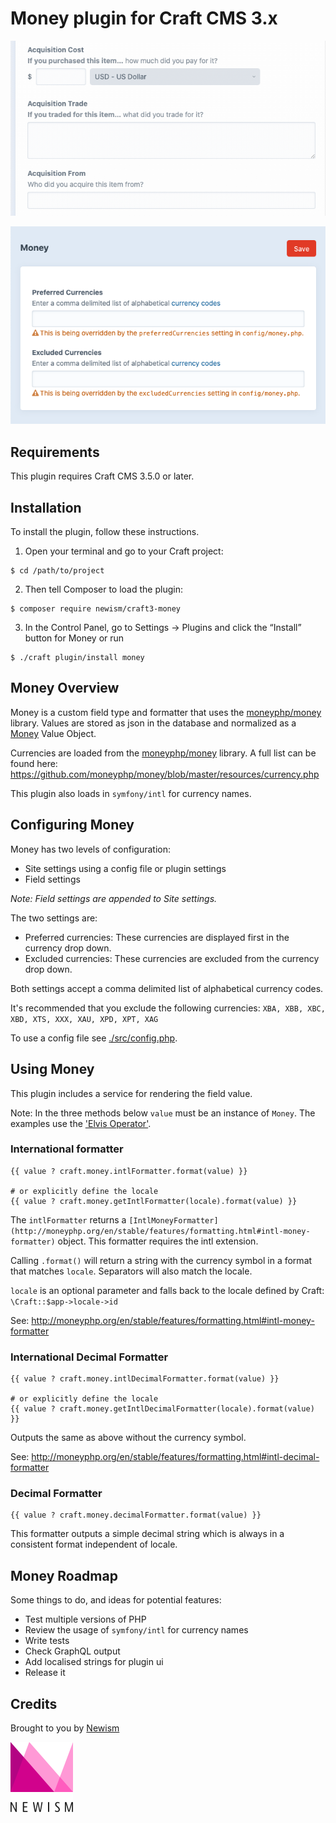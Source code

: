 # Money plugin for Craft CMS 3.x

![in action](resources/img/in-action.gif)

![site settings](resources/img/site-settings.png)

## Requirements

This plugin requires Craft CMS 3.5.0 or later.

## Installation

To install the plugin, follow these instructions.

1. Open your terminal and go to your Craft project:

```console
$ cd /path/to/project
```

2. Then tell Composer to load the plugin:

```console
$ composer require newism/craft3-money
```

3. In the Control Panel, go to Settings → Plugins and click the “Install” button for Money or run

```console
$ ./craft plugin/install money
```

## Money Overview

Money is a custom field type and formatter that uses the [moneyphp/money](https://github.com/moneyphp/money) library. Values are stored as json in the database and normalized as a [Money](https://github.com/moneyphp/money/blob/master/src/Money.php) Value Object.

Currencies are loaded from the [moneyphp/money](https://github.com/moneyphp/money) library. A full list can be found here: https://github.com/moneyphp/money/blob/master/resources/currency.php

This plugin also loads in `symfony/intl` for currency names.

## Configuring Money

Money has two levels of configuration:

* Site settings using a config file or plugin settings
* Field settings

*Note: Field settings are appended to Site settings.*

The two settings are:

* Preferred currencies: These currencies are displayed first in the currency drop down.
* Excluded currencies: These currencies are excluded from the currency drop down.

Both settings accept a comma delimited list of alphabetical currency codes.

It's recommended that you exclude the following currencies: `XBA, XBB, XBC, XBD, XTS, XXX, XAU, XPD, XPT, XAG`

To use a config file see [./src/config.php](./src/config.php).

## Using Money

This plugin includes a service for rendering the field value.

Note: In the three methods below `value` must be an instance of `Money`. The examples use the ['Elvis Operator'](https://twig.symfony.com/doc/3.x/templates.html#other-operators).

### International formatter

    {{ value ? craft.money.intlFormatter.format(value) }}

    # or explicitly define the locale
    {{ value ? craft.money.getIntlFormatter(locale).format(value) }}

The `intlFormatter` returns a `[IntlMoneyFormatter](http://moneyphp.org/en/stable/features/formatting.html#intl-money-formatter)` object. This formatter requires the intl extension.

Calling `.format()` will return a string with the currency symbol in a format that matches `locale`. Separators will also match the locale.

`locale` is an optional parameter and falls back to the locale defined by Craft: `\Craft::$app->locale->id`

See: http://moneyphp.org/en/stable/features/formatting.html#intl-money-formatter

### International Decimal Formatter

    {{ value ? craft.money.intlDecimalFormatter.format(value) }}

    # or explicitly define the locale
    {{ value ? craft.money.getIntlDecimalFormatter(locale).format(value) }}
    
Outputs the same as above without the currency symbol.

See: http://moneyphp.org/en/stable/features/formatting.html#intl-decimal-formatter
    
### Decimal Formatter

    {{ value ? craft.money.decimalFormatter.format(value) }}
    
This formatter outputs a simple decimal string which is always in a consistent format independent of locale.

## Money Roadmap

Some things to do, and ideas for potential features:

* Test multiple versions of PHP
* Review the usage of `symfony/intl` for currency names
* Write tests
* Check GraphQL output
* Add localised strings for plugin ui
* Release it

## Credits

Brought to you by [Newism](http://newism.com.au)

[<img src="./resources/img/icon.svg" width="100px" />](http://newism.com.au/)
